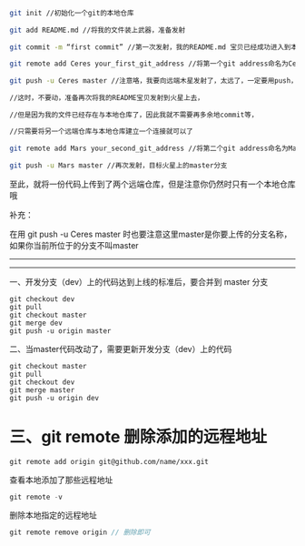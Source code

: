
```sh
git init //初始化一个git的本地仓库
 
git add README.md //将我的文件装上武器，准备发射
 
git commit -m “first commit” //第一次发射，我的README.md 宝贝已经成功进入到本地仓库
 
git remote add Ceres your_first_git_address //将第一个git address命名为Ceres
 
git push -u Ceres master //注意咯，我要向远端木星发射了，太远了，一定要用push，很费劲的赶脚
 
//这时，不要动，准备再次将我的README宝贝发射到火星上去，
 
//但是因为我的文件已经存在与本地仓库了，因此我就不需要再多余地commit等，
 
//只需要将另一个远端仓库与本地仓库建立一个连接就可以了
 
git remote add Mars your_second_git_address //将第二个git address命名为Mars
 
git push -u Mars master //再次发射，目标火星上的master分支
```

至此，就将一份代码上传到了两个远端仓库，但是注意你仍然时只有一个本地仓库哦

补充：  

在用 git push -u Ceres master 时也要注意这里master是你要上传的分支名称，如果你当前所位于的分支不叫master



---------------------------------------
---------------------------------------


一、开发分支（dev）上的代码达到上线的标准后，要合并到 master 分支
```shell
git checkout dev
git pull
git checkout master
git merge dev
git push -u origin master
```

二、当master代码改动了，需要更新开发分支（dev）上的代码

```shell
git checkout master 
git pull 
git checkout dev
git merge master 
git push -u origin dev
```


# 三、git remote 删除添加的远程地址
```shell
git remote add origin git@github.com/name/xxx.git
```
查看本地添加了那些远程地址
```cpp
git remote -v
```
删除本地指定的远程地址
```cpp
git remote remove origin // 删除即可
```
